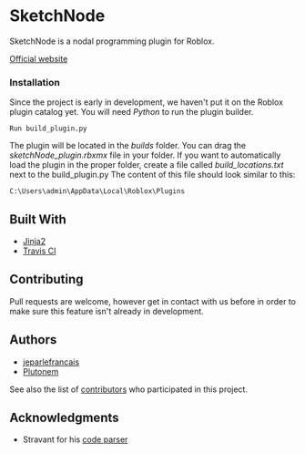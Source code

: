 # SketchNode

SketchNode is a nodal programming plugin for Roblox.

[Official website](https://jeparlefrancais.github.io/sketchNode/index.html)

### Installation

Since the project is early in development, we haven't put it on the Roblox plugin catalog yet.
You will need *Python* to run the plugin builder.

```
Run build_plugin.py
```

The plugin will be located in the *builds* folder. You can drag the *sketchNode_plugin.rbxmx* file in your folder. If you want to automatically load the plugin in the proper folder, create a file called *build_locations.txt* next to the build_plugin.py The content of this file should look similar to this:

```
C:\Users\admin\AppData\Local\Roblox\Plugins
```

## Built With

* [Jinja2](http://jinja.pocoo.org/docs/2.10/#)
* [Travis CI](https://travis-ci.org/)

## Contributing

Pull requests are welcome, however get in contact with us before in order to make sure this feature isn't already in development.

## Authors

* [jeparlefrancais](https://www.roblox.com/users/3370645/profile)
* [Plutonem](https://www.roblox.com/users/4269345/profile)

See also the list of [contributors](https://github.com/your/project/contributors) who participated in this project.

## Acknowledgments

* Stravant for his [code parser](https://github.com/stravant/LuaMinify)
